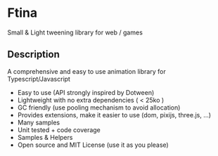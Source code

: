 # Ftina
Small & Light tweening library for web / games

## Description
A comprehensive and easy to use animation library for Typescript/Javascript

* Easy to use (API strongly inspired by Dotween)
* Lightweight with no extra dependencies ( < 25ko )
* GC friendly (use pooling mechanism to avoid allocation)
* Provides extensions, make it easier to use (dom, pixijs, three.js, ...)
* Many samples
* Unit tested + code coverage
* Samples & Helpers
* Open source and MIT License (use it as you please)
